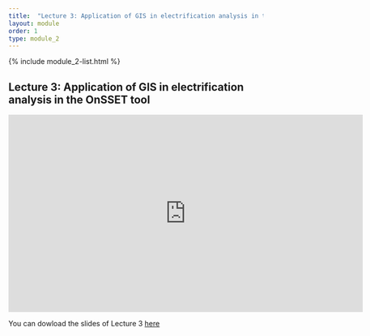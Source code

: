```yaml
---
title:  "Lecture 3: Application of GIS in electrification analysis in the OnSSET tool"
layout: module
order: 1
type: module_2
---
```


{% include module_2-list.html %}

## Lecture 3: Application of GIS in electrification analysis in the OnSSET tool


<style>
.responsive-wrap iframe{ max-width: 100%;}
</style>

<iframe src="https://drive.google.com/file/d/17yW51jvTE43KVU6CToxxv27h8WlAHa0A/preview" frameborder="0" width="700" height="390" allowfullscreen="true" mozallowfullscreen="true" webkitallowfullscreen="true"></iframe>

You can dowload the slides of Lecture 3 [here](https://drive.google.com/file/d/1VoNU-cFYbLxssZH34GYO0AzMSS3eXt2N/view?usp=sharing)
